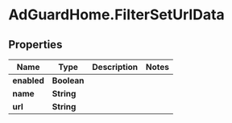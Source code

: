 # AdGuardHome.FilterSetUrlData

## Properties

Name | Type | Description | Notes
------------ | ------------- | ------------- | -------------
**enabled** | **Boolean** |  | 
**name** | **String** |  | 
**url** | **String** |  | 


